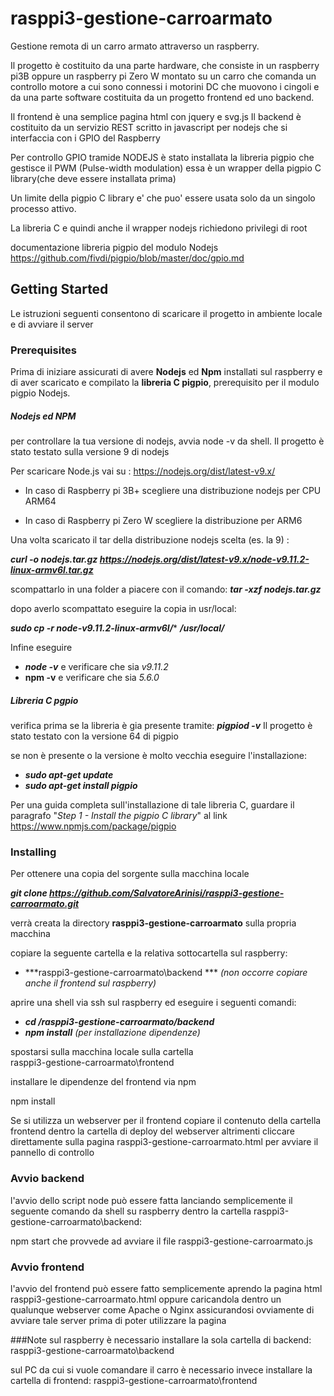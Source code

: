 # rasppi3-gestione-carroarmato
Gestione remota di un carro armato attraverso un raspberry.

Il progetto è costituito da una parte hardware, che consiste in un raspberry pi3B oppure un raspberry pi Zero W
montato su un carro che comanda un controllo motore a cui sono connessi i motorini DC che muovono i cingoli e da una parte software costituita da un progetto frontend ed uno backend.

Il frontend è una semplice pagina html con jquery e svg.js 
Il backend è costituito da un servizio REST scritto in javascript per nodejs che si interfaccia con i GPIO del Raspberry

Per controllo GPIO tramide NODEJS è stato installata
la libreria pigpio che gestisce il PWM (Pulse-width modulation)
essa è un wrapper della  pigpio C library(che deve essere installata prima)

Un limite della  pigpio C library e' che 
 puo' essere usata solo da un singolo processo attivo.

La libreria C e quindi anche il wrapper nodejs richiedono privilegi di root

documentazione libreria pigpio del modulo Nodejs https://github.com/fivdi/pigpio/blob/master/doc/gpio.md

## Getting Started

Le istruzioni seguenti consentono di scaricare il progetto in ambiente locale e di avviare il server

### Prerequisites

Prima di iniziare assicurati di avere **Nodejs** ed **Npm** installati sul raspberry e di aver scaricato e compilato la **libreria C pigpio**, prerequisito per il modulo pigpio Nodejs.

##### Nodejs ed NPM 
per controllare la tua versione di nodejs, avvia node -v da shell. 
Il progetto è stato testato sulla versione 9 di nodejs

Per scaricare Node.js vai su : https://nodejs.org/dist/latest-v9.x/ 

- In caso di Raspberry pi 3B+ scegliere una distribuzione nodejs per CPU ARM64

- In caso di Raspberry pi Zero W scegliere la distribuzione per ARM6

Una volta scaricato il tar della distribuzione nodejs scelta (es. la 9) :

***curl -o nodejs.tar.gz https://nodejs.org/dist/latest-v9.x/node-v9.11.2-linux-armv6l.tar.gz***


scompattarlo in una folder a piacere con il comando: ***tar -xzf nodejs.tar.gz***

dopo averlo scompattato eseguire la copia in usr/local:

***sudo cp -r node-v9.11.2-linux-armv6l/**** ***/usr/local/***

Infine eseguire 
- ***node -v*** e verificare che sia *v9.11.2*
- **npm -v** e verificare che sia *5.6.0*


##### Libreria C pgpio
verifica prima se la libreria è gia presente tramite: 	  ***pigpiod -v***
Il progetto è stato testato con la versione 64 di pigpio

se non è presente o la versione è molto vecchia eseguire l'installazione:
- ***sudo apt-get update***
-  ***sudo apt-get install pigpio***
  
Per una guida completa sull'installazione di tale libreria C, guardare il paragrafo "*Step 1 - Install the pigpio C library*" al link https://www.npmjs.com/package/pigpio


### Installing

Per ottenere una copia del sorgente sulla macchina locale

***git clone https://github.com/SalvatoreArinisi/rasppi3-gestione-carroarmato.git***

verrà creata la directory **rasppi3-gestione-carroarmato** sulla propria macchina

copiare la seguente cartella e la relativa sottocartella sul raspberry:

- ***rasppi3-gestione-carroarmato\backend *** *(non occorre copiare anche il frontend sul raspberry)*

aprire una shell via ssh sul raspberry ed eseguire i seguenti comandi:

- ***cd /rasppi3-gestione-carroarmato/backend***
- ***npm install*** *(per installazione dipendenze)*

spostarsi sulla macchina locale sulla cartella  
rasppi3-gestione-carroarmato\frontend

installare le dipendenze del frontend via npm

npm install

Se si utilizza un webserver per il frontend copiare il contenuto della cartella frontend
dentro la cartella di deploy del webserver altrimenti cliccare direttamente sulla pagina
rasppi3-gestione-carroarmato.html per avviare il pannello di controllo 

### Avvio backend
l'avvio dello script node può essere fatta lanciando semplicemente il seguente comando da shell su raspberry
dentro la cartella rasppi3-gestione-carroarmato\backend:

npm start
che provvede ad avviare il file rasppi3-gestione-carroarmato.js

### Avvio frontend
l'avvio del frontend può essere fatto semplicemente aprendo la pagina html rasppi3-gestione-carroarmato.html
oppure caricandola dentro un qualunque webserver come Apache o Nginx assicurandosi ovviamente di 
avviare tale server prima di poter utilizzare la pagina

###Note
sul raspberry è necessario installare la sola cartella di backend:
rasppi3-gestione-carroarmato\backend

sul PC da cui si vuole comandare il carro è necessario invece installare la cartella di frontend:
rasppi3-gestione-carroarmato\frontend
